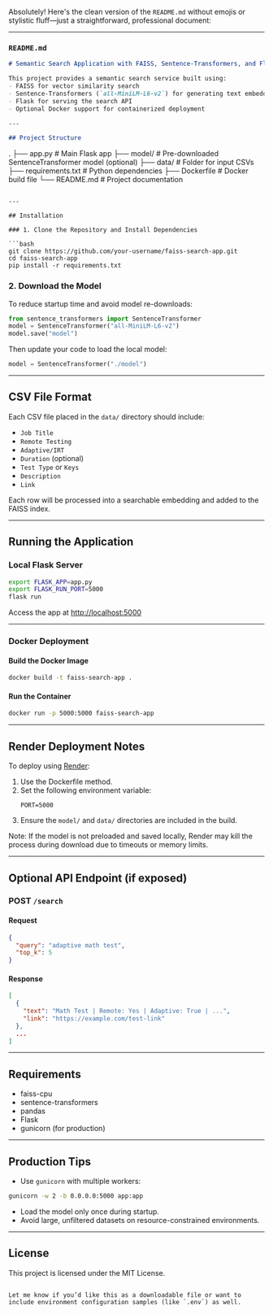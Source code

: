 Absolutely! Here's the clean version of the `README.md` without emojis or stylistic fluff—just a straightforward, professional document:

---

### `README.md`

```markdown
# Semantic Search Application with FAISS, Sentence-Transformers, and Flask

This project provides a semantic search service built using:
- FAISS for vector similarity search
- Sentence-Transformers (`all-MiniLM-L6-v2`) for generating text embeddings
- Flask for serving the search API
- Optional Docker support for containerized deployment

---

## Project Structure

```
.
├── app.py                 # Main Flask app
├── model/                 # Pre-downloaded SentenceTransformer model (optional)
├── data/                  # Folder for input CSVs
├── requirements.txt       # Python dependencies
├── Dockerfile             # Docker build file
└── README.md              # Project documentation
```

---

## Installation

### 1. Clone the Repository and Install Dependencies

```bash
git clone https://github.com/your-username/faiss-search-app.git
cd faiss-search-app
pip install -r requirements.txt
```

### 2. Download the Model

To reduce startup time and avoid model re-downloads:

```python
from sentence_transformers import SentenceTransformer
model = SentenceTransformer("all-MiniLM-L6-v2")
model.save("model")
```

Then update your code to load the local model:

```python
model = SentenceTransformer("./model")
```

---

## CSV File Format

Each CSV file placed in the `data/` directory should include:

- `Job Title`
- `Remote Testing`
- `Adaptive/IRT`
- `Duration` (optional)
- `Test Type` or `Keys`
- `Description`
- `Link`

Each row will be processed into a searchable embedding and added to the FAISS index.

---

## Running the Application

### Local Flask Server

```bash
export FLASK_APP=app.py
export FLASK_RUN_PORT=5000
flask run
```

Access the app at [http://localhost:5000](http://localhost:5000)

---

### Docker Deployment

#### Build the Docker Image

```bash
docker build -t faiss-search-app .
```

#### Run the Container

```bash
docker run -p 5000:5000 faiss-search-app
```

---

## Render Deployment Notes

To deploy using [Render](https://render.com/):

1. Use the Dockerfile method.
2. Set the following environment variable:
   ```
   PORT=5000
   ```
3. Ensure the `model/` and `data/` directories are included in the build.

Note: If the model is not preloaded and saved locally, Render may kill the process during download due to timeouts or memory limits.

---

## Optional API Endpoint (if exposed)

### POST `/search`

#### Request

```json
{
  "query": "adaptive math test",
  "top_k": 5
}
```

#### Response

```json
[
  {
    "text": "Math Test | Remote: Yes | Adaptive: True | ...",
    "link": "https://example.com/test-link"
  },
  ...
]
```

---

## Requirements

- faiss-cpu
- sentence-transformers
- pandas
- Flask
- gunicorn (for production)

---

## Production Tips

- Use `gunicorn` with multiple workers:

```bash
gunicorn -w 2 -b 0.0.0.0:5000 app:app
```

- Load the model only once during startup.
- Avoid large, unfiltered datasets on resource-constrained environments.

---

## License

This project is licensed under the MIT License.
```

Let me know if you’d like this as a downloadable file or want to include environment configuration samples (like `.env`) as well.
